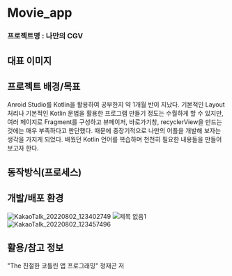 # Movie_app

### 프로젝트명 : 나만의 CGV

## 대표 이미지

## 프로젝트 배경/목표
Anroid Studio를 Kotlin을 활용하여 공부한지 약 1개월 반이 지났다. 기본적인 Layout 처리나 기본적인 Kotlin 문법을 활용한 프로그램 만들기 정도는 수월하게 할 수 있지만, 여러 페이지로 Fragment를 구성하고 뷰페이저, 바로가기창, recyclerView을 만드는 것에는 매우 부족하다고 판단했다. 
때문에 중장기적으로 나만의 어플을 개발해 보자는 생각을 가지게 되었다. 
배웠던 Kotlin 언어를 복습하며 천천히 필요한 내용들을 만들어보고자 한다.

## 동작방식(프로세스)

## 개발/배포 환경
![KakaoTalk_20220802_123402749](https://user-images.githubusercontent.com/84756586/186830666-ec77a80a-c7b9-4804-8cfe-172b82a606d5.png)
![제목 없음1](https://user-images.githubusercontent.com/84756586/186830722-be6bacf0-224b-4dd2-b1a1-5b2d5f250198.png)
![KakaoTalk_20220802_123457496](https://user-images.githubusercontent.com/84756586/186830741-8df7802e-dae8-4f9a-893a-c5b8b94b2167.png)


## 활용/참고 정보
"The 친절한 코틀린 앱 프로그래밍" 정재곤 저
